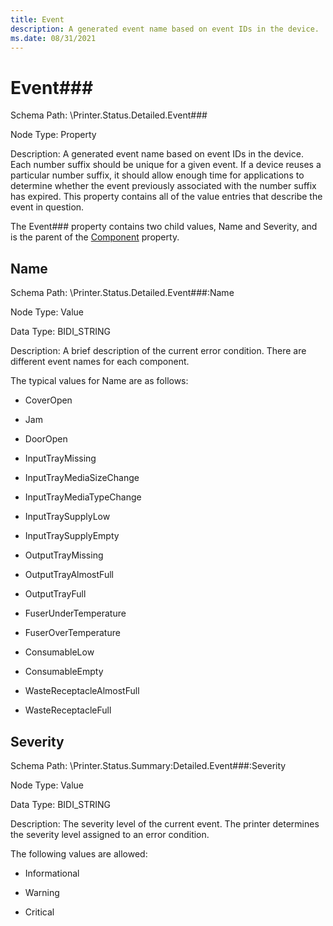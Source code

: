 ```yaml
---
title: Event
description: A generated event name based on event IDs in the device.
ms.date: 08/31/2021
---
```


# Event\#\#\#

Schema Path: \\Printer.Status.Detailed.Event\#\#\#

Node Type: Property

Description: A generated event name based on event IDs in the device. Each number suffix should be unique for a given event. If a device reuses a particular number suffix, it should allow enough time for applications to determine whether the event previously associated with the number suffix has expired. This property contains all of the value entries that describe the event in question.

The Event\#\#\# property contains two child values, Name and Severity, and is the parent of the [Component](component2.md) property.

## Name

Schema Path: \\Printer.Status.Detailed.Event\#\#\#:Name

Node Type: Value

Data Type: BIDI_STRING

Description: A brief description of the current error condition. There are different event names for each component.

The typical values for Name are as follows:

- CoverOpen

- Jam

- DoorOpen

- InputTrayMissing

- InputTrayMediaSizeChange

- InputTrayMediaTypeChange

- InputTraySupplyLow

- InputTraySupplyEmpty

- OutputTrayMissing

- OutputTrayAlmostFull

- OutputTrayFull

- FuserUnderTemperature

- FuserOverTemperature

- ConsumableLow

- ConsumableEmpty

- WasteReceptacleAlmostFull

- WasteReceptacleFull

## Severity

Schema Path: \\Printer.Status.Summary:Detailed.Event\#\#\#:Severity

Node Type: Value

Data Type: BIDI_STRING

Description: The severity level of the current event. The printer determines the severity level assigned to an error condition.

The following values are allowed:

- Informational

- Warning

- Critical
